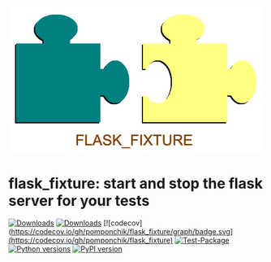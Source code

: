 ![logo](https://raw.githubusercontent.com/pomponchik/flask_fixture/main/docs/assets/logo_5.png)

# flask_fixture: start and stop the flask server for your tests

[![Downloads](https://static.pepy.tech/badge/flask_fixture/month)](https://pepy.tech/project/flask_fixture)
[![Downloads](https://static.pepy.tech/badge/flask_fixture)](https://pepy.tech/project/flask_fixture)
[![codecov](https://codecov.io/gh/pomponchik/flask_fixture/graph/badge.svg](https://codecov.io/gh/pomponchik/flask_fixture)
[![Test-Package](https://github.com/pomponchik/flask_fixture/actions/workflows/tests_and_coverage.yml/badge.svg)](https://github.com/pomponchik/flask_fixture/actions/workflows/tests_and_coverage.yml)
[![Python versions](https://img.shields.io/pypi/pyversions/flask_fixture.svg)](https://pypi.python.org/pypi/flask_fixture)
[![PyPI version](https://badge.fury.io/py/flask_fixture.svg)](https://badge.fury.io/py/flask_fixture)
